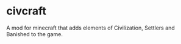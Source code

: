 civcraft
========

A mod for minecraft that adds elements of Civilization, Settlers and Banished to the game. 
